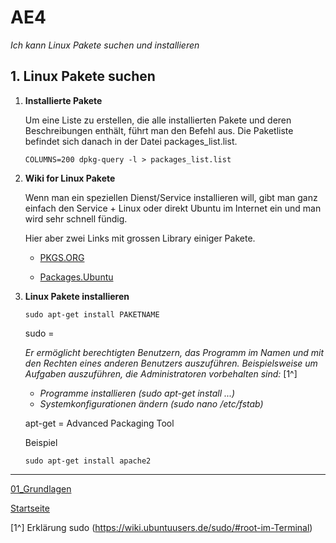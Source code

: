 # AE4
*Ich kann Linux Pakete suchen und installieren*

## 1. Linux Pakete suchen

1. **Installierte Pakete**

    Um eine Liste zu erstellen, die alle installierten Pakete und deren Beschreibungen enthält, führt man den Befehl aus. Die Paketliste befindet sich danach in der Datei packages_list.list.

    `COLUMNS=200 dpkg-query -l > packages_list.list`

2. **Wiki for Linux Pakete**

    Wenn man ein speziellen Dienst/Service installieren will, gibt man ganz einfach den Service + Linux oder direkt Ubuntu im Internet ein und man wird sehr schnell fündig.

    Hier aber zwei Links mit grossen Library einiger Pakete.

   - [PKGS.ORG](https://pkgs.org/)

   - [Packages.Ubuntu](https://packages.ubuntu.com/)

3. **Linux Pakete installieren**
   
    `sudo apt-get install PAKETNAME`

    sudo    = 

    *Er ermöglicht berechtigten Benutzern, das Programm im Namen und mit den Rechten eines anderen Benutzers auszuführen. Beispielsweise um Aufgaben auszuführen, die Administratoren vorbehalten sind:* [1^]
    - *Programme installieren (sudo apt-get install ...)* 
    - *Systemkonfigurationen ändern (sudo nano /etc/fstab)*

    apt-get = Advanced Packaging Tool


    Beispiel

    `sudo apt-get install apache2`
___

[01_Grundlagen](../01_Grundlage)

[Startseite](https://github.com/ask-yo-girl-about-me/Project-Future)

[1^] Erklärung sudo (https://wiki.ubuntuusers.de/sudo/#root-im-Terminal)